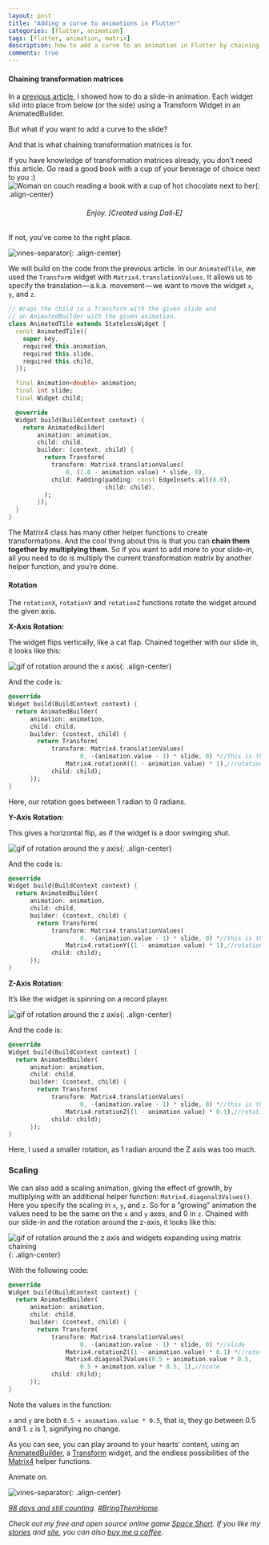 ```yaml
---
layout: post
title: "Adding a curve to animations in Flutter"
categories: [flutter, animation]
tags: [flutter, animation, matrix]
description: how to add a curve to an animation in Flutter by chaining transformation matrices
comments: true
---
```


#### Chaining transformation matrices

In a [previous article](https://danielle-honig.com/flutter/animation/2023/12/22/slide-in-animation-flutter.html), I showed how to do a slide-in animation. Each widget slid into place from below (or the side) using a Transform Widget in an AnimatedBuilder.

But what if you want to add a curve to the slide?

And that is what chaining transformation matrices is for.

If you have knowledge of transformation matrices already, you don’t need this article. Go read a good book with a cup of your beverage of choice next to you :)
![Woman on couch reading a book with a cup of hot chocolate next to her](/assets/images/2024-01-11/image-1.png){: .align-center}

<h6 style="text-align: center;">Enjoy. [Created using Dall-E]</h6>

If not, you’ve come to the right place.

<!--more-->

![vines-separator](/assets/images/vines-separator-smaller.png){: .align-center}

We will build on the code from the previous article. In our `AnimatedTile`, we used the `Transform` widget with `Matrix4.translationValues`. It allows us to specify the translation — a.k.a. movement — we want to move the widget `x`, `y`, and `z`.

```dart
// Wraps the child in a Transform with the given slide and
// an AnimatedBuilder with the given animation.
class AnimatedTile extends StatelessWidget {
  const AnimatedTile({
    super.key,
    required this.animation,
    required this.slide,
    required this.child,
  });

  final Animation<double> animation;
  final int slide;
  final Widget child;

  @override
  Widget build(BuildContext context) {
    return AnimatedBuilder(
        animation: animation,
        child: child,
        builder: (context, child) {
          return Transform(
            transform: Matrix4.translationValues(
                0, (1.0 - animation.value) * slide, 0),
            child: Padding(padding: const EdgeInsets.all(8.0),
                           child: child),
          );
        });
  }
}
```

The Matrix4 class has many other helper functions to create transformations. And the cool thing about this is that you can **chain them together by multiplying them**. So if you want to add more to your slide-in, all you need to do is multiply the current transformation matrix by another helper function, and you’re done.

#### Rotation

The `rotationX`, `rotationY` and `rotationZ` functions rotate the widget around the given axis.

**X-Axis Rotation:**

The widget flips vertically, like a cat flap. Chained together with our slide in, it looks like this:

![gif of rotation around the x axis](/assets/images/2024-01-11/rotation-x-trim.gif){: .align-center}

And the code is:

```dart
@override
Widget build(BuildContext context) {
  return AnimatedBuilder(
      animation: animation,
      child: child,
      builder: (context, child) {
        return Transform(
            transform: Matrix4.translationValues(
                    0, -(animation.value - 1) * slide, 0) *//this is the slide
                Matrix4.rotationX((1 - animation.value) * 1),//rotation X
            child: child);
      });
}
```

Here, our rotation goes between 1 radian to 0 radians.

**Y-Axis Rotation:**

This gives a horizontal flip, as if the widget is a door swinging shut.

![gif of rotation around the y axis](/assets/images/2024-01-11/rotation-y-trim.gif){: .align-center}

And the code is:

```dart
@override
Widget build(BuildContext context) {
  return AnimatedBuilder(
      animation: animation,
      child: child,
      builder: (context, child) {
        return Transform(
            transform: Matrix4.translationValues(
                    0, -(animation.value - 1) * slide, 0) *//this is the slide
                Matrix4.rotationY((1 - animation.value) * 1),//rotation Y
            child: child);
      });
}
```

**Z-Axis Rotation**:

It’s like the widget is spinning on a record player.

![gif of rotation around the z axis](/assets/images/2024-01-11/rotation-z-trim.gif){: .align-center}

And the code is:

```dart
@override
Widget build(BuildContext context) {
  return AnimatedBuilder(
      animation: animation,
      child: child,
      builder: (context, child) {
        return Transform(
            transform: Matrix4.translationValues(
                    0, -(animation.value - 1) * slide, 0) *//this is the slide
                Matrix4.rotationZ((1 - animation.value) * 0.1),//rotation Z
            child: child);
      });
}
```

Here, I used a smaller rotation, as 1 radian around the Z axis was too much.

### Scaling

We can also add a scaling animation, giving the effect of growth, by multiplying with an additional helper function: `Matrix4.diagonal3Values()`. Here you specify the scaling in `x`, `y`, and `z`. So for a “growing” animation the values need to be the same on the `x` and `y` axes, and 0 in `z`. Chained with our slide-in and the rotation around the z-axis, it looks like this:

![gif of rotation around the z axis and widgets expanding using matrix chaining](/assets/images/2024-01-11/rotation-scale-trim.gif){: .align-center}

With the following code:

```dart
@override
Widget build(BuildContext context) {
  return AnimatedBuilder(
      animation: animation,
      child: child,
      builder: (context, child) {
        return Transform(
            transform: Matrix4.translationValues(
                    0, -(animation.value - 1) * slide, 0) *//slide
                Matrix4.rotationZ((1 - animation.value) * 0.1) *//rotate
                Matrix4.diagonal3Values(0.5 + animation.value * 0.5,
                    0.5 + animation.value * 0.5, 1),//scale
            child: child);
      });
}
```

Note the values in the function:

`x` and `y` are both `0.5 + animation.value * 0.5`, that is, they go between 0.5 and 1. `z` is 1, signifying no change.

As you can see, you can play around to your hearts’ content, using an [AnimatedBuilder](https://api.flutter.dev/flutter/widgets/AnimatedBuilder-class.html), a [Transform](https://api.flutter.dev/flutter/widgets/Transform-class.html) widget, and the endless possibilities of the [Matrix4](https://api.flutter.dev/flutter/vector_math/Matrix4-class.html) helper functions.

Animate on.

![vines-separator](/assets/images/vines-separator-smaller.png){: .align-center}

[_98 days and still counting_](https://w.ynet.co.il/news/absent?externalurl=true)_._ [_#BringThemHome_](https://www.facebook.com/bringhomenow/)_._

_Check out my free and open source online game_ [_Space Short_](https://danielle-honig.com/space-short)_. If you like my_ [_stories_](https://dsavir-h.medium.com/) _and_ [_site_](https://danielle-honig.com/)_, you can also_ [_buy me a coffee_](https://www.buymeacoffee.com/369wkrttu6)_._
